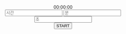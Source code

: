 <!DOCTYPE html>
<html lang="en">
<head>
<meta charset="UTF-8">
<meta name="viewport" content="width=device-width, initial-scale=1.0">
<title>Timer</title>
<style>
#timerInput {
    text-align: center;
}

#timerDisplay {
    text-align: center;
}

.timer-clock {
    display: inline-block;
    margin: 10px;
    font-size: 30px;
    font-family: 'Courier New', Courier, monospace;
}

.timer-input input {
    width: 50px;
    padding: 5px;
    font-size: 18px;
    text-align: center;
    margin: 0 5px;
}

.timer-buttons button {
    font-size: 18px;
    padding: 5px 10px;
    margin: 0 5px;
}
</style>
</head>
<body>
<div id="timerInput">
    <div class="timer-clock">
        <span id="hoursDisplay">00</span>:<span id="minutesDisplay">00</span>:<span id="secondsDisplay">00</span>
    </div>
    <div class="timer-input">
        <input type="number" id="hours" placeholder="시간">
        <input type="number" id="minutes" placeholder="분">
        <input type="number" id="seconds" placeholder="초">
    </div>
    <div class="timer-buttons">
        <button onclick="startTimer()">START</button>
    </div>
</div>
<div id="timerDisplay" style="display:none">
    <div class="timer-clock">
        <span id="timer"></span>
    </div>
    <div class="timer-buttons">
        <button onclick="stopTimer()">STOP</button>
        <button onclick="resetTimer()">RESET</button>
    </div>
</div>
<script>
let timer;
let hoursInput = document.getElementById('hours');
let minutesInput = document.getElementById('minutes');
let secondsInput = document.getElementById('seconds');
let timerDisplay = document.getElementById('timerDisplay');
let timerSpan = document.getElementById('timer');

function startTimer() {
    let hours = parseInt(hoursInput.value || 0);
    let minutes = parseInt(minutesInput.value || 0);
    let seconds = parseInt(secondsInput.value || 0);

    let totalSeconds = hours * 3600 + minutes * 60 + seconds;

    timerDisplay.style.display = 'block';
    document.getElementById('timerInput').style.display = 'none';

    timer = setInterval(function() {
        totalSeconds--;
        if (totalSeconds < 0) {
            clearInterval(timer);
            alert('타이머 종료!');
        } else {
            let h = Math.floor(totalSeconds / 3600);
            let m = Math.floor((totalSeconds % 3600) / 60);
            let s = totalSeconds % 60;

            timerSpan.textContent = `${h.toString().padStart(2, '0')}:${m.toString().padStart(2, '0')}:${s.toString().padStart(2, '0')}`;
        }
    }, 1000);
}

function stopTimer() {
    clearInterval(timer);
}

function resetTimer() {
    clearInterval(timer);
    hoursInput.value = '';
    minutesInput.value = '';
    secondsInput.value = '';
    timerSpan.textContent = '';
    timerDisplay.style.display = 'none';
    document.getElementById('timerInput').style.display = 'block';
}
</script>
</body>
</html>
